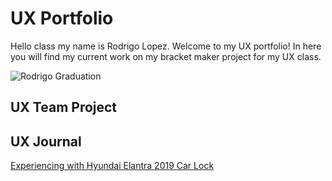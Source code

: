 # UX Portfolio
Hello class my name is Rodrigo Lopez. Welcome to my UX portfolio! In here you will find my current work on my bracket maker project for my UX class.

![Rodrigo Graduation](https://user-images.githubusercontent.com/112062392/186594675-7cd75fa3-dcb2-4308-907f-d02b32498baa.jpg)



## UX Team Project


## UX Journal

[Experiencing with Hyundai Elantra 2019 Car Lock](j01/)

